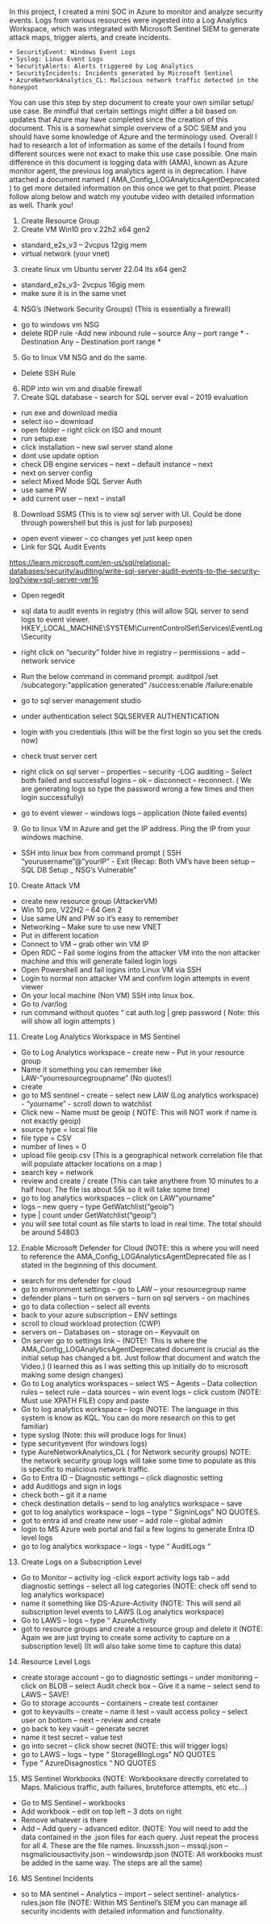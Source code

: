 


In this project, I created a mini SOC in Azure to monitor and analyze security events. Logs from various resources were ingested into a Log Analytics Workspace, which was integrated with Microsoft Sentinel SIEM to generate attack maps, trigger alerts, and create incidents. 

    • SecurityEvent: Windows Event Logs
    • Syslog: Linux Event Logs
    • SecurityAlerts: Alerts triggered by Log Analytics
    • SecurityIncidents: Incidents generated by Microsoft Sentinel
    • AzureNetworkAnalytics_CL: Malicious network traffic detected in the honeypot

You can use this step by step document to create your own similar setup/ use case.  Be mindful that certain settings might differ a bit based on updates that Azure may have completed since the creation of this document. This is a somewhat simple overview of a SOC SIEM and you should have some knowledge of Azure and the terminology used.
Overall I had to research a lot of information as some of the details I found from different sources were not exact to make this use case possible. One main difference in this document is logging data with (AMA), known as Azure monitor agent, the previous log analytics agent is in deprecation.  I have attached a document named ( AMA_Config_LOGAnalyticsAgentDeprecated ) to get more detailed information on this once we get to that point. Please follow along below and watch my youtube video with detailed information as well.  Thank you!

1.    Create Resource Group
2.    Create VM Win10 pro v.22h2 x64 gen2
- standard_e2s_v3 – 2vcpus 12gig mem
- virtual network (your vnet)
3.    create linux vm Ubuntu server 22.04 lts x64 gen2
- standard_e2s_v3- 2vcpus 16gig mem
- make sure it is in the same vnet
4.	NSG’s (Network Security Groups) (This is essentially a firewall)
- go to windows vm NSG
- delete RDP rule
-Add new inbound rule – source Any – port range * - Destination Any – Destination port range *
5.	Go to linux VM NSG and do the same.
- Delete SSH Rule
6.	RDP into win vm and disable firewall
7.	Create SQL database – search for SQL server eval – 2019 evaluation
- run exe and download media
- select iso – download
- open folder – right click on ISO and mount
- run setup.exe
- click installation – new swl server stand alone
- dont use update option
- check DB engine services – next – default instance – next
- next on server config
- select Mixed Mode SQL Server Auth
- use same PW
- add current user – next – install
8.	Download SSMS (This is to view sql server with UI. Could be done through powershell but this 	is just for lab purposes)

- open event viewer – co changes yet just keep open
- Link for SQL Audit Events 

https://learn.microsoft.com/en-us/sql/relational-databases/security/auditing/write-sql-server-audit-events-to-the-security-log?view=sql-server-ver16

- Open regedit
- sql data to audit events in registry (this will allow SQL server to send logs to event viewer.
HKEY_LOCAL_MACHINE\SYSTEM\CurrentControlSet\Services\EventLog\Security

- right click on “security” folder hive in registry – permissions – add – network service
- Run the below command in command prompt.
auditpol /set /subcategory:"application generated" /success:enable /failure:enable
- go to sql server management studio
- under authentication select SQLSERVER AUTHENTICATION
- login with you credentials (this will be the first login so you set the creds now)
- check trust server cert

- right click on sql server – properties – security -LOG auditing – Select both failed and successful logins – ok – disconnect – reconnect. ( We are generating logs so type the password wrong a few times and then login successfully)
- go to event viewer – windows logs – application (Note failed events)
9.	Go to linux VM in Azure and get the IP address. Ping the IP from your windows machine.
- SSH into linux box from command prompt ( SSH “yourusername”@”yourIP” - Exit
(Recap: Both VM’s have been setup – SQL DB Setup _ NSG’s Vulnerable”

10.	Create Attack VM
- create new resource group (AttackerVM)
- Win 10 pro, V22H2 – 64 Gen 2
- Use same UN and PW so it’s easy to remember
- Networking – Make sure to use new VNET
- Put in different location
- Connect to VM – grab other win VM IP
- Open RDC – Fail some logins from the attacker VM into the non attacker machine and this will generate failed login logs
- Open Powershell and fail logins into Linux VM via SSH
- Login to normal non attacker VM and confirm login attempts in event viewer
- On your local machine (Non VM) SSH into linux box.
- Go to /var/log
- run command without quotes “ cat auth.log | grep password
( Note: this will show all login attempts )

11.	Create Log Analytics Workspace in MS Sentinel
- Go to Log Analytics workspace – create new – Put in your resource group
- Name it something you can remember like LAW-”yourresourcegroupname” (No quotes!)
- create
- go to MS sentinel – create – select new LAW (Log analytics workspace) - “yourname” - scroll down to watchlist
- Click new – Name must be geoip ( NOTE: This will NOT work if name is not exactly geoip)
- source type = local file
- file type = CSV
- number of lines = 0
- upload file geoip.csv (This is a geographical network correlation file that will populate attacker locations on a map )
- search key = network
- review and create / create (This can take anythere from 10 minutes to a half hour. The file iss about 55k so it will take some time)
- go to log analytics workspaces – click on LAW”yourname”
- logs – new query – type GetWatchlist(“geoip”)
- type | count under GetWatchlist(“geoip”)
- you will see total count as file starts to load in real time. The total should be around 54803

12.	Enable Microsoft Defender for Cloud (NOTE: this is where you will need to reference the  AMA_Config_LOGAnalyticsAgentDeprecated file as I stated in the beginning of this document.
- search for ms defender for cloud
- go to environment settings – go to LAW – your resourcegroup name
- defender plans – turn on servers – turn on sql servers – on machines
- go to data collection – select all events
- back to your azure subscription – ENV settings
- scroll to cloud workload protection (CWP)
- servers on – Databases on – storage on – Keyvault on
- On server go to settings link – (NOTE!: This is where the AMA_Config_LOGAnalyticsAgentDeprecated document is crucial as the initial setup has changed a bit. Just follow that document and watch the Video.) (I learned this as I was setting this up initially do to microsoft making some design changes)
- Go to Log analytics workspaces – select WS – Agents – Data collection rules – select rule – data sources – win event logs – click custom (NOTE: Must use XPATH FILE) copy and paste
- Go to log analytics workspace – logs (NOTE: The language in this system is know as KQL. You can do more research on this to get familiar)
- type syslog (Note: this will produce logs for linux)
- type securityevent (for windows logs)
- type AureNetworkAnalytics_CL ( for Network security groups)
NOTE: the network security group logs will take some time to populate as this is specific to malicious network traffic.
- Go to Entra ID – Diagnostic settings – click diagnostic setting
- add Auditlogs and sign in logs
- check both – git it a name
- check destination details – send to log analytics workspace – save
- got to log analytics workspace – logs – type “ SigninLogs” NO QUOTES.
- got to entra id and create new user – add role – global admin
- login to MS Azure web portal and fail a few logins to generate Entra ID level logs
- go to log analytics workspace – logs -  type “ AuditLogs “

13.	Create Logs on a Subscription Level
- Go to Monitor – activity log -click export activity logs tab – add diagnostic settings – select all log categories (NOTE: check off send to log analytics workspace)
- name it something like DS-Azure-Activity
(NOTE: This will send all subscription level events to LAWS (Log analytics workspace)
- Go to LAWS – logs – type “ AzureActivity
- got to resource groups and create a resource group and delete it
(NOTE: Again we are just trying to create some activity to capture on a subscription level)
(It will also take some time to capture this data)

14.	Resource Level Logs

- create storage account – go to diagnostic settings – under monitoring – click on BLOB – select Audit check box – Give it a name – select send to LAWS – SAVE!
- Go to storage accounts – containers – create test container
- got to keyvaults – create – name it test – vault access policy – select user on bottom – next – review and create
- go back to key vault – generate secret
- name it test secret – value test
- go into secret – click show secret (NOTE: this will trigger logs)
- go to LAWS – logs – type “ StorageBlogLogs” NO QUOTES
- Type “ AzureDisagnostics “ NO QUOTES

15.	MS Sentinel Workbooks (NOTE: Workbooksare directly correlated to Maps. Malicious traffic, auth failures, bruteforce attempts, etc etc…)
- Go to MS Sentinel – workbooks
- Add workbook – edit on top left – 3 dots on right
- Remove whatever is there
- Add – Add query – advanced editor. (NOTE: You will need to add the data contained in the .json files for each query.  Just repeat the process for all 4.  These are the file names.
linuxssh.json – mssql.json – nsgmaliciousactivity.json – windowsrdp.json
(NOTE: All workbooks must be added in the same way.  The steps are all the same)

16.	MS Sentinel Incidents
- so to MA sentinel – Analytics – import – select sentinel- analytics-rules.json file
(NOTE: Within MS Sentinel’s SIEM you can manage all security incidents with detailed information and functionality.  
